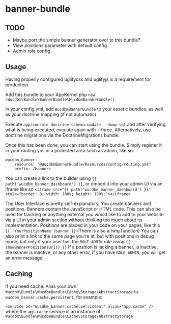# banner-bundle

## TODO

- Maybe port the simple banner generator over to this bundle?
- View positions parameter with default config
- Admin role config

## Usage

Having properly configured uglifycss and uglifyjs is a requirement for production.

Add this bundle to your AppKernel.php `new \Wucdbm\Bundle\BannerBundle\WucdbmBannerBundle()`

In your config.yml, add `WucdbmBannerBundle` to your assetic bundles, as well as your doctrine mapping (if not automatic)

Execute `app/console doctrine:schema:update --dump-sql` and after verifying what is being executed, execute again with --force.
Alternatively, use doctrine migrations via the DoctrineMigrations bundle.

Once this has been done, you can start using the bundle. Simply register it in your routing.yml in a protected area such as admin, like so:

```
wucdbm_banner:
    resource: "@WucdbmBannerBundle/Resources/config/routing.yml"
    prefix: /banners
```

You can create a link to the builder using `{{ path('wucdbm_banner_dashboard') }}`, or embed it into your admin UI via an iframe like so `<iframe src="{{ path('wucdbm_banner_dashboard') }}" style="border: 0; width: 100%; height: 100%;"></iframe>`

The User Interface is pretty self-explanatory. 
You create banners and positions.
Banners contain the JavaScript or HTML code. 
This can also be used for tracking or anything external you would like to add to your website via a UI in your admin section without thinking too much about its implementation.
Positions are placed in your code on your pages, like this `{{ 'YourPositionName'|banner }}` (There is also a twig function)
You can also print a link to the same page you're at, but with positions in debug mode, but only if your user has the `ROLE_ADMIN` role using `{{ showBannerPositionsUrl() }}`
If a position is lacking a banner, is inactive, the banner is inactive, or any other error, if you have `ROLE_ADMIN`, you will get an error message


## Caching

If you need cache: Alias your own `Wucdbm\Bundle\WucdbmBundle\Cache\Storage\AbstractStorage` to `wucdbm_banner.cache.persistent`, for example:

`<service id="wucdbm_banner.cache.persistent" alias="app.cache" />` where the `app.cache` service is an instance of `Wucdbm\Bundle\WucdbmBundle\Cache\Storage\AbstractStorage`

